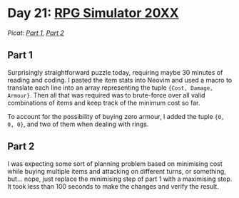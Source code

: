 # Day 21: [RPG Simulator 20XX](https://adventofcode.com/2015/day/21)
*Picat: [Part 1](https://github.com/DestyNova/advent_of_code_2015/blob/main/21/part1.pi), [Part 2](https://github.com/DestyNova/advent_of_code_2015/blob/main/21/part2.pi)*

## Part 1

Surprisingly straightforward puzzle today, requiring maybe 30 minutes of reading and coding. I pasted the item stats into Neovim and used a macro to translate each line into an array representing the tuple `{Cost, Damage, Armour}`. Then all that was required was to brute-force over all valid combinations of items and keep track of the minimum cost so far.

To account for the possibility of buying zero armour, I added the tuple `{0, 0, 0}`, and two of them when dealing with rings.

## Part 2

I was expecting some sort of planning problem based on minimising cost while buying multiple items and attacking on different turns, or something, but... nope, just replace the minimising step of part 1 with a maximising step. It took less than 100 seconds to make the changes and verify the result.
